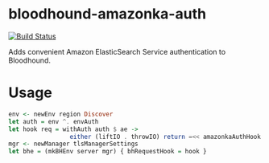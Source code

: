 # bloodhound-amazonka-auth
[![Build Status](https://travis-ci.org/MichaelXavier/bloodhound-amazonka-auth.svg?branch=master)](https://travis-ci.org/MichaelXavier/bloodhound-amazonka-auth)

Adds convenient Amazon ElasticSearch Service authentication to
Bloodhound.


# Usage

```haskell
env <- newEnv region Discover
let auth = env ^. envAuth
let hook req = withAuth auth $ ae ->
                 either (liftIO . throwIO) return =<< amazonkaAuthHook ae region req
mgr <- newManager tlsManagerSettings
let bhe = (mkBHEnv server mgr) { bhRequestHook = hook }
```
